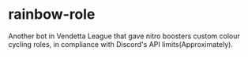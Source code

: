 # rainbow-role
Another bot in Vendetta League that gave nitro boosters custom colour cycling roles, in compliance with Discord's API limits(Approximately). 
